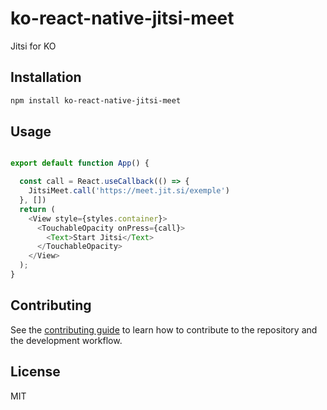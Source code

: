 # ko-react-native-jitsi-meet

Jitsi for KO

## Installation

```sh
npm install ko-react-native-jitsi-meet
```

## Usage

```js

export default function App() {

  const call = React.useCallback(() => {
    JitsiMeet.call('https://meet.jit.si/exemple')
  }, [])
  return (
    <View style={styles.container}>
      <TouchableOpacity onPress={call}>
        <Text>Start Jitsi</Text>
      </TouchableOpacity>
    </View>
  );
}
```

## Contributing

See the [contributing guide](CONTRIBUTING.md) to learn how to contribute to the repository and the development workflow.

## License

MIT
